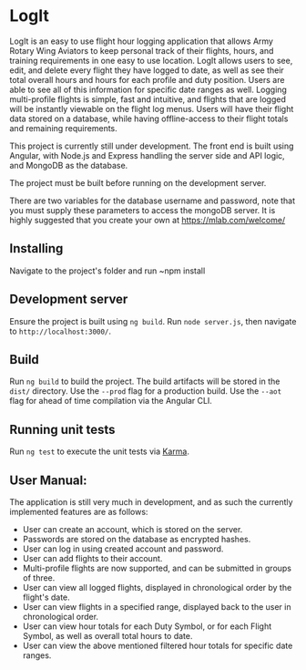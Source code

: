 # LogIt
LogIt is an easy to use flight hour logging application that allows Army Rotary Wing Aviators to keep personal track of their flights, hours, and training requirements in one easy to use location. LogIt allows users to see, edit, and delete every flight they have logged to date, as well as see their total overall hours and hours for each profile and duty position. Users are able to see all of this information for specific date ranges as well. Logging multi-profile flights is simple, fast and intuitive, and flights that are logged will be instantly viewable on the flight log menus. Users will have their flight data stored on a database, while having offline-access to their flight totals and remaining requirements.  

This project is currently still under development. The front end is built using Angular, with Node.js and Express handling the server side and API logic, and MongoDB as the database. 

The project must be built before running on the development server.

There are two variables for the database username and password, note that you must supply these parameters to access the mongoDB server. It is highly suggested that you create your own at https://mlab.com/welcome/

## Installing
Navigate to the project's folder and run ~npm install

## Development server
Ensure the project is built using `ng build`. Run `node server.js`, then navigate to `http://localhost:3000/`. 

## Build

Run `ng build` to build the project. The build artifacts will be stored in the `dist/` directory. Use the `--prod` flag for a production build. Use the `--aot` flag for ahead of time compilation via the Angular CLI.

## Running unit tests

Run `ng test` to execute the unit tests via [Karma](https://karma-runner.github.io).

## User Manual:
The application is still very much in development, and as such the currently implemented features are as follows:

+ User can create an account, which is stored on the server. 
+ Passwords are stored on the database as encrypted hashes.
+ User can log in using created account and password. 
+ User can add flights to their account.
+ Multi-profile flights are now supported, and can be submitted in groups of three.
+ User can view all logged flights, displayed in chronological order by the flight's date.
+ User can view flights in a specified range, displayed back to the user in chronological order.
+ User can view hour totals for each Duty Symbol, or for each Flight Symbol, as well as overall total hours to date.
+ User can view the above mentioned filtered hour totals for specific date ranges. 


